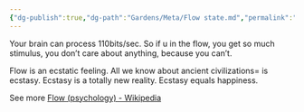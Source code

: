 ```yaml
---
{"dg-publish":true,"dg-path":"Gardens/Meta/Flow state.md","permalink":"/gardens/meta/flow-state/","tags":["philosophy","habit"],"noteIcon":"1","created":"","updated":""}
---
```



Your brain can process 110bits/sec. So if u in the flow, you get so much stimulus, you don’t care about anything, because you can’t.

Flow is an ecstatic feeling. All we know about ancient civilizations= is ecstasy. Ecstasy is a totally new reality. Ecstasy equals happiness.

See more [Flow (psychology) - Wikipedia](https://en.wikipedia.org/wiki/Flow_(psychology))
